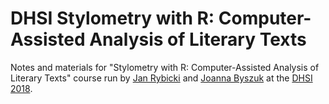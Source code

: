 # DHSI Stylometry with R: Computer-Assisted Analysis of Literary Texts
Notes and materials for "Stylometry with R: Computer-Assisted Analysis of Literary Texts" course run by [Jan Rybicki](http://info.filg.uj.edu.pl/~jrybicki/) and [Joanna Byszuk](https://joannaby.github.io/) at the [DHSI 2018](http://www.dhsi.org).
